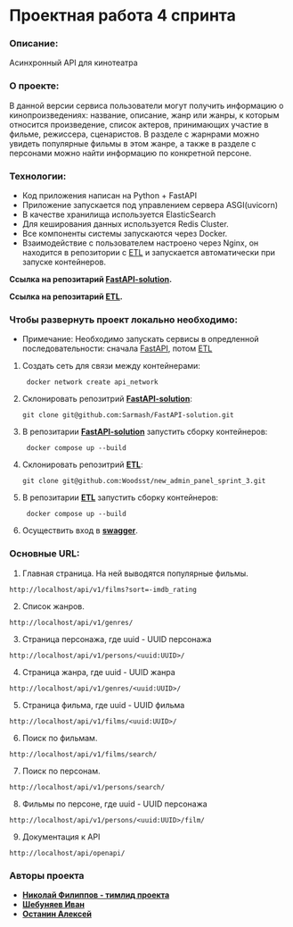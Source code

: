 # Проектная работа 4 спринта

### Описание:
Асинхронный API для кинотеатра

### О проекте:
В данной версии сервиса пользователи могут получить информацию о кинопроизведениях: название, описание, жанр или жанры, 
к которым относится произведение, список актеров, принимающих участие в фильме, режиссера, сценаристов. В разделе с жарнрами
можно увидеть популярные фильмы в этом жанре, а также в разделе с персонами можно найти информацию по конкретной персоне.

### Технологии:
- Код приложения написан на Python + FastAPI
- Приложение запускается под управлением сервера ASGI(uvicorn)
- В качестве хранилища используется ElasticSearch
- Для кеширования данных используется Redis Cluster.
- Все компоненты системы запускаются через Docker.
- Взаимодействие с пользователем настроено через Nginx,
он находится в репозитории с [ETL](https://github.com/Woodsst/new_admin_panel_sprint_3)
и запускается автоматически при запуске контейнеров.

**Ссылка на репозитарий [FastAPI-solution](https://github.com/Sarmash/FastAPI-solution).**

**Ссылка на репозитарий [ETL](https://github.com/Woodsst/new_admin_panel_sprint_3).**

### Чтобы развернуть проект локально необходимо:
* Примечание: Необходимо запускать сервисы в опредленной последовательности:
сначала [FastAPI](https://github.com/Sarmash/FastAPI-solution), потом [ETL](https://github.com/Woodsst/new_admin_panel_sprint_3)
1. Создать сеть для связи между контейнерами:
   ```commandline
    docker network create api_network
   ```
2. Склонировать репозитрий **[FastAPI-solution](https://github.com/Sarmash/FastAPI-solution)**:
   ```commandline
   git clone git@github.com:Sarmash/FastAPI-solution.git
   ```
3. В репозитарии **[FastAPI-solution](https://github.com/Sarmash/FastAPI-solution)** запустить сборку контейнеров:
   ```commandline
    docker compose up --build
   ```
4. Склонировать репозитрий **[ETL](https://github.com/Woodsst/new_admin_panel_sprint_3)**:
   ```commandline
   git clone git@github.com:Woodsst/new_admin_panel_sprint_3.git
   ```
5. В репозитарии **[ETL](https://github.com/Woodsst/new_admin_panel_sprint_3)** запустить сборку контейнеров:
   ```commandline
    docker compose up --build
   ```
6. Осуществить вход в **[swagger](http://localhost/api/openapi)**.

### Основные URL:

1. Главная страница. На ней выводятся популярные фильмы.

```
http://localhost/api/v1/films?sort=-imdb_rating
```
2. Список жанров.
```
http://localhost/api/v1/genres/
```
3. Страница персонажа, где uuid - UUID персонажа
```
http://localhost/api/v1/persons/<uuid:UUID>/
```
4. Страница жанра, где uuid - UUID жанра
```
http://localhost/api/v1/genres/<uuid:UUID>/
```
5. Страница фильма, где uuid - UUID фильма
```
http://localhost/api/v1/films/<uuid:UUID>/
```
6. Поиск по фильмам.
```
http://localhost/api/v1/films/search/
```
7. Поиск по персонам.
```
http://localhost/api/v1/persons/search/
```
8. Фильмы по персоне, где uuid - UUID персонажа
```
http://localhost/api/v1/persons/<uuid:UUID>/film/
```
9. Документация к API
```
http://localhost/api/openapi/
```
### Авторы проекта

* [**Николай Филиппов - тимлид проекта**](https://github.com/Sarmash)
* [**Шебуняев Иван**](https://github.com/Woodsst)
* [**Останин Алексей**](https://github.com/A1exit)
